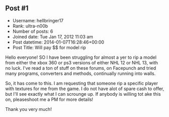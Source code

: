 ## Post #1
- Username: hellbringer17
- Rank: ultra-n00b
- Number of posts: 6
- Joined date: Tue Jan 17, 2012 11:03 am
- Post datetime: 2014-01-07T16:28:46+00:00
- Post Title: Will pay $$ for model rip

Hello everyone!  SO I have been struggling for almost a yer to rip a model from either the xbox 360 or ps3 versions of either NHL 12 or NHL 13, with no luck.  I've read a ton of stuff on these forums, on Facepunch and tried many programs, converters and methods, continually running into walls.

So, it has come to this.  I am requesting that someone rip a specific player with textures for me from the game.  I do not have alot of spare cash to offer, but I'll see exactly what I can scrounge up.  If anybody is willing tot ake this on, pleaseshoot me a PM for more details!  

Thank you very much!
